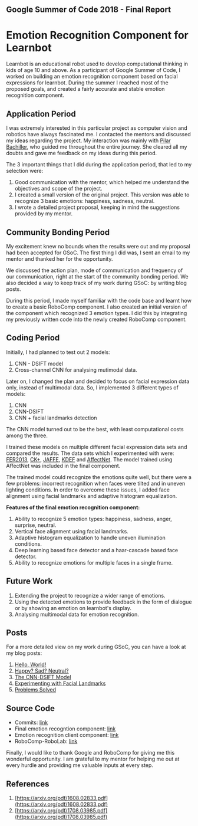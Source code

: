 ## Google Summer of Code 2018 - Final Report

# Emotion Recognition Component for Learnbot

Learnbot is an educational robot used to develop computational thinking in kids of age 10 and above. As a participant of Google Summer of Code, I worked on building an emotion recognition component based on facial expressions for learnbot. During the summer I reached most of the proposed goals, and created a fairly accurate and stable emotion recognition component.

## Application Period

I was extremely interested in this particular project as computer vision and robotics have always fascinated me. I contacted the mentors and discussed my ideas regarding the project. My interaction was mainly with [Pilar Bachiller](https://github.com/pilarbachiller), who guided me throughout the entire journey. She cleared all my doubts and gave me feedback on my ideas during this period.

The 3 important things that I did during the application period, that led to my selection were:
1. Good communication with the mentor, which helped me understand the objectives and scope of the project.
2. I created a small version of the original project. This version was able to recognize 3 basic emotions: happiness, sadness, neutral.
3. I wrote a detailed project proposal, keeping in mind the suggestions provided by my mentor.

## Community Bonding Period

My excitement knew no bounds when the results were out and my proposal had been accepted for GSoC. The first thing I did was, I sent an email to my mentor and thanked her for the opportunity.

We discussed the action plan, mode of communication and frequency of our communication, right at the start of the community bonding period. We also decided a way to keep track of my work during GSoC: by writing blog posts.

During this period, I made myself familiar with the code base and learnt how to create a basic RoboComp component. I also created an initial version of the component which recognized 3 emotion types. I did this by integrating my previously written code into the newly created RoboComp component.

## Coding Period

Initially, I had planned to test out 2 models:
1. CNN - DSIFT model
2. Cross-channel CNN for analysing mutimodal data.

Later on, I changed the plan and decided to focus on facial expression data only, instead of multimodal data. So, I implemented 3 different types of models:
1. CNN
2. CNN-DSIFT
3. CNN + facial landmarks detection

The CNN model turned out to be the best, with least computational costs among the three.

I trained these models on multiple different facial expression data sets and compared the results. The data sets which I experimented with were: [FER2013](https://www.kaggle.com/c/challenges-in-representation-learning-facial-expression-recognition-challenge/data), [CK+](http://www.pitt.edu/~emotion/ck-spread.htm), [JAFFE](http://www.kasrl.org/jaffe.html), [KDEF](http://www.emotionlab.se/kdef/) and [AffectNet](http://mohammadmahoor.com/affectnet/). The model trained using AffectNet was included in the final component.

The trained model could recognize the emotions quite well, but there were a few problems: incorrect recognition when faces were tilted and in uneven lighting conditions. In order to overcome these issues, I added face alignment using facial landmarks and adaptive histogram equalization.

**Features of the final emotion recognition component:**

1. Ability to recognize 5 emotion types: happiness, sadness, anger, surprise, neutral.
2. Vertical face alignment using facial landmarks.
3. Adaptive histogram equalization to handle uneven illumination conditions.
4. Deep learning based face detector and a haar-cascade based face detector.
5. Ability to recognize emotions for multiple faces in a single frame.

## Future Work

1. Extending the project to recognize a wider range of emotions.
2. Using the detected emotions to provide feedback in the form of dialogue or by showing an emotion on learnbot's display.
3. Analysing multimodal data for emotion recognition.

## Posts

For a more detailed view on my work during GSoC, you can have a look at my blog posts:
1. [Hello, World!](https://robocomp.github.io/web/gsoc/2018/sayali_deshpande/post1)
2. [Happy? Sad? Neutral?](https://robocomp.github.io/web/gsoc/2018/sayali_deshpande/post2)
3. [The CNN-DSIFT Model](https://robocomp.github.io/web/gsoc/2018/sayali_deshpande/post3)
4. [Experimenting with Facial Landmarks](https://robocomp.github.io/web/gsoc/2018/sayali_deshpande/post4)
5. [~~Problems~~ Solved](https://robocomp.github.io/web/gsoc/2018/sayali_deshpande/post5)

## Source Code

- Commits: [link](https://github.com/robocomp/robocomp-robolab/commits/master?author=psy2d)
- Final emotion recogntion component: [link](https://github.com/robocomp/robocomp-robolab/tree/master/components/emotionrecognition2)
- Emotion recognition client component: [link](https://github.com/robocomp/robocomp-robolab/tree/master/components/emotionrecognitionclient)
- RoboComp-RoboLab: [link](https://github.com/robocomp/robocomp-robolab)

Finally, I would like to thank Google and RoboComp for giving me this wonderful opportunity. I am grateful to my mentor for helping me out at every hurdle and providing me valuable inputs at every step.

## References

1. [https://arxiv.org/pdf/1608.02833.pdf](https://arxiv.org/pdf/1608.02833.pdf)
2. [https://arxiv.org/pdf/1708.03985.pdf](https://arxiv.org/pdf/1708.03985.pdf)


